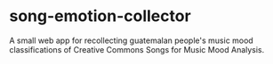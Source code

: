 # song-emotion-collector

A small web app for recollecting guatemalan people's music mood classifications of Creative Commons Songs for Music Mood Analysis.
